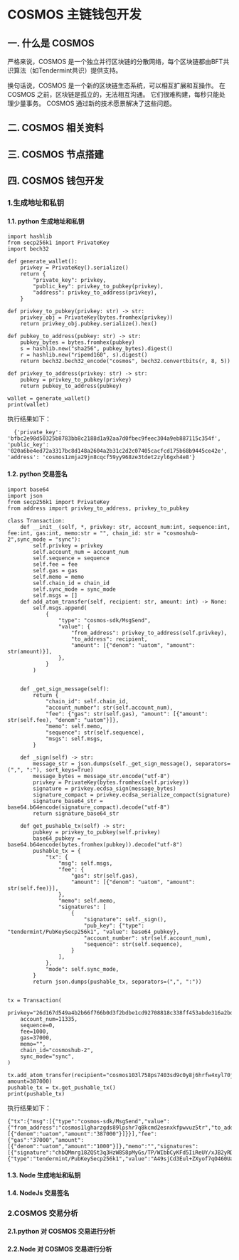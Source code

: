 # COSMOS 主链钱包开发

## 一. 什么是 COSMOS

严格来说，COSMOS 是一个独立并行区块链的分散网络，每个区块链都由BFT共识算法（如Tendermint共识）提供支持。

换句话说，COSMOS 是一个新的区块链生态系统，可以相互扩展和互操作。 在 COSMOS 之前，区块链是孤立的，无法相互沟通。 它们很难构建，每秒只能处理少量事务。 COSMOS 通过新的技术愿景解决了这些问题。

## 二. COSMOS 相关资料

## 三. COSMOS 节点搭建

## 四. COSMOS 钱包开发

### 1.生成地址和私钥

#### 1.1. python 生成地址和私钥

    import hashlib
    from secp256k1 import PrivateKey
    import bech32

    def generate_wallet():
        privkey = PrivateKey().serialize()
        return {
            "private_key": privkey,
            "public_key": privkey_to_pubkey(privkey),
            "address": privkey_to_address(privkey),
        }

    def privkey_to_pubkey(privkey: str) -> str:
        privkey_obj = PrivateKey(bytes.fromhex(privkey))
        return privkey_obj.pubkey.serialize().hex()

    def pubkey_to_address(pubkey: str) -> str:
        pubkey_bytes = bytes.fromhex(pubkey)
        s = hashlib.new("sha256", pubkey_bytes).digest()
        r = hashlib.new("ripemd160", s).digest()
        return bech32.bech32_encode("cosmos", bech32.convertbits(r, 8, 5))

    def privkey_to_address(privkey: str) -> str:
        pubkey = privkey_to_pubkey(privkey)
        return pubkey_to_address(pubkey)

    wallet = generate_wallet()
    print(wallet)
    
执行结果如下：

      {'private_key': 'bfbc2e98d50325b8783bb8c2188d1a92aa7d0fbec9feec304a9eb887115c354f', 'public_key': '020a6be4ed72a3317bc8d148a2604a2b31c2d2c07405cacfcd175b68b9445ce42e', 'address': 'cosmos1zmja29jn8cqcf59yy968ze3tdet2zyl6gxh4e8'}


#### 1.2. python 交易签名

    import base64
    import json
    from secp256k1 import PrivateKey
    from address import privkey_to_address, privkey_to_pubkey

    class Transaction:
        def __init__(self, *, privkey: str, account_num:int, sequence:int, fee:int, gas:int, memo:str = "", chain_id: str = "cosmoshub-2",sync_mode = "sync"):
            self.privkey = privkey
            self.account_num = account_num
            self.sequence = sequence
            self.fee = fee
            self.gas = gas
            self.memo = memo
            self.chain_id = chain_id
            self.sync_mode = sync_mode
            self.msgs = []
        def add_atom_transfer(self, recipient: str, amount: int) -> None:
            self.msgs.append(
                {
                    "type": "cosmos-sdk/MsgSend",
                    "value": {
                        "from_address": privkey_to_address(self.privkey),
                        "to_address": recipient,
                        "amount": [{"denom": "uatom", "amount": str(amount)}],
                    },
                }
            )


        def _get_sign_message(self):
            return {
                "chain_id": self.chain_id,
                "account_number": str(self.account_num),
                "fee": {"gas": str(self.gas), "amount": [{"amount": str(self.fee), "denom": "uatom"}]},
                "memo": self.memo,
                "sequence": str(self.sequence),
                "msgs": self.msgs,
            }

        def _sign(self) -> str:
            message_str = json.dumps(self._get_sign_message(), separators=(",", ":"), sort_keys=True)
            message_bytes = message_str.encode("utf-8")
            privkey = PrivateKey(bytes.fromhex(self.privkey))
            signature = privkey.ecdsa_sign(message_bytes)
            signature_compact = privkey.ecdsa_serialize_compact(signature)
            signature_base64_str = base64.b64encode(signature_compact).decode("utf-8")
            return signature_base64_str

        def get_pushable_tx(self) -> str:
            pubkey = privkey_to_pubkey(self.privkey)
            base64_pubkey = base64.b64encode(bytes.fromhex(pubkey)).decode("utf-8")
            pushable_tx = {
                "tx": {
                    "msg": self.msgs,
                    "fee": {
                        "gas": str(self.gas),
                        "amount": [{"denom": "uatom", "amount": str(self.fee)}],
                    },
                    "memo": self.memo,
                    "signatures": [
                        {
                            "signature": self._sign(),
                            "pub_key": {"type": "tendermint/PubKeySecp256k1", "value": base64_pubkey},
                            "account_number": str(self.account_num),
                            "sequence": str(self.sequence),
                        }
                    ],
                },
                "mode": self.sync_mode,
            }
            return json.dumps(pushable_tx, separators=(",", ":"))


    tx = Transaction(
        privkey="26d167d549a4b2b66f766b0d3f2bdbe1cd92708818c338ff453abde316a2bd59",
        account_num=11335,
        sequence=0,
        fee=1000,
        gas=37000,
        memo="",
        chain_id="cosmoshub-2",
        sync_mode="sync",
    )

    tx.add_atom_transfer(recipient="cosmos103l758ps7403sd9c0y8j6hrfw4xyl70j4mmwkf", amount=387000)
    pushable_tx = tx.get_pushable_tx()
    print(pushable_tx)
    
执行结果如下：

    {"tx":{"msg":[{"type":"cosmos-sdk/MsgSend","value":{"from_address":"cosmos1lgharzgds89lpshr7q8kcmd2esnxkfpwvuz5tr","to_address":"cosmos103l758ps7403sd9c0y8j6hrfw4xyl70j4mmwkf","amount":[{"denom":"uatom","amount":"387000"}]}}],"fee":{"gas":"37000","amount":[{"denom":"uatom","amount":"1000"}]},"memo":"","signatures":[{"signature":"chbQMmrg18ZQSt3q3HzW8S8pMyGs/TP/WIbbCyKFd5IiReUY/xJB2yRDEtF92yYBjxEU02z9JNE7VCQmmxWdQw==","pub_key":{"type":"tendermint/PubKeySecp256k1","value":"A49sjCd3Eul+ZXyof7qO460UaO73otrmySHyTNSLW+Xn"},"account_number":"11335","sequence":"0"}]},"mode":"sync"}


#### 1.3. Node 生成地址和私钥

#### 1.4. NodeJs 交易签名

### 2.COSMOS 交易分析

#### 2.1.python 对 COSMOS 交易进行分析

#### 2.2.Node 对 COSMOS 交易进行分析


